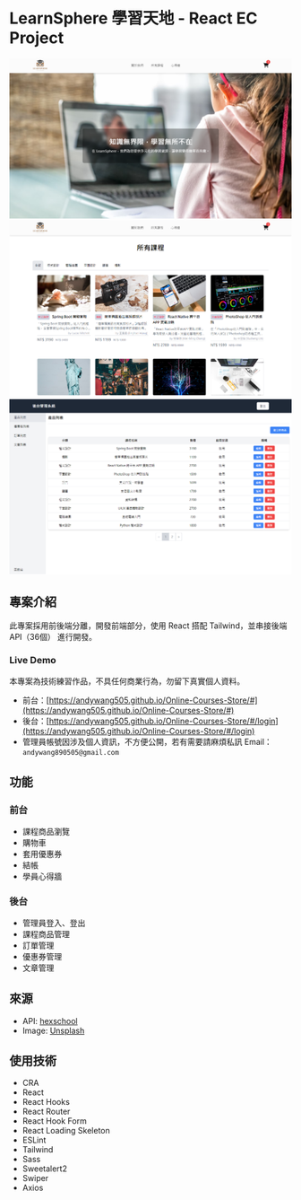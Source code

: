 # LearnSphere 學習天地 - React EC Project
![image1](/public/image1.png)
![image2](/public/image2.png)
![image3](/public/image3.png)

## 專案介紹

此專案採用前後端分離，開發前端部分，使用 React 搭配 Tailwind，並串接後端 API（36個） 進行開發。

### Live Demo

本專案為技術練習作品，不具任何商業行為，勿留下真實個人資料。

* 前台：[https://andywang505.github.io/Online-Courses-Store/#](https://andywang505.github.io/Online-Courses-Store/#)
* 後台：[https://andywang505.github.io/Online-Courses-Store/#/login](https://andywang505.github.io/Online-Courses-Store/#/login)
* 管理員帳號因涉及個人資訊，不方便公開，若有需要請麻煩私訊 Email：`andywang890505@gmail.com`

## 功能

### 前台
* 課程商品瀏覽
* 購物車
* 套用優惠券
* 結帳
* 學員心得牆

### 後台
* 管理員登入、登出
* 課程商品管理
* 訂單管理
* 優惠券管理
* 文章管理

## 來源

* API: [hexschool](https://github.com/hexschool/ec-courses-api-swaggerDoc)
* Image: [Unsplash](https://unsplash.com/)

## 使用技術

* CRA
* React
* React Hooks
* React Router
* React Hook Form
* React Loading Skeleton
* ESLint
* Tailwind 
* Sass
* Sweetalert2
* Swiper
* Axios